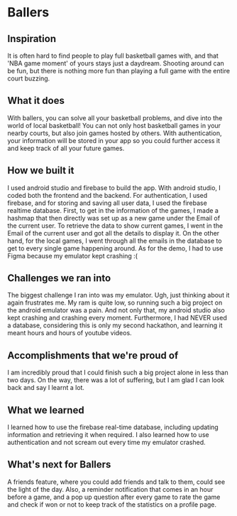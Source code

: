 # Ballers

## Inspiration
It is often hard to find people to play full basketball games with, and that 'NBA game moment' of yours stays just a daydream. Shooting around can be fun, but there is nothing more fun than playing a full game with the entire court buzzing. 
## What it does
With ballers, you can solve all your basketball problems, and dive into the world of local basketball! You can not only host basketball games in your nearby courts, but also join games hosted by others. With authentication, your information will be stored in your app so you could further access it and keep track of all your future games.
## How we built it
I used android studio and firebase to build the app. With android studio, I coded both the frontend and the backend. For authentication, I used firebase, and for storing and saving all user data, I used the firebase realtime database. First, to get in the information of the games, I made a hashmap that then directly was set up as a new game under the Email of the current user. To retrieve the data to show current games, I went in the Email of the current user and got all the details to display it. On the other hand, for the local games, I went through all the emails in the database to get to every single game happening around. As for the demo, I had to use Figma because my emulator kept crashing :(
## Challenges we ran into
The biggest challenge I ran into was my emulator. Ugh, just thinking about it again frustrates me. My ram is quite low, so running such a big project on the android emulator was a pain. And not only that, my android studio also kept crashing and crashing every moment. Furthermore, I had NEVER used a database, considering this is only my second hackathon, and learning it meant hours and hours of youtube videos. 
## Accomplishments that we're proud of
I am incredibly proud that I could finish such a big project alone in less than two days. On the way, there was a lot of suffering, but I am glad I can look back and say I learnt a lot. 
## What we learned
I learned how to use the firebase real-time database, including updating information and retrieving it when required. I also learned how to use authentication and not scream out every time my emulator crashed.
## What's next for Ballers
A friends feature, where you could add friends and talk to them, could see the light of the day. Also, a reminder notification that comes in an hour before a game, and a pop up question after every game to rate the game and check if won or not to keep track of the statistics on a profile page.  
